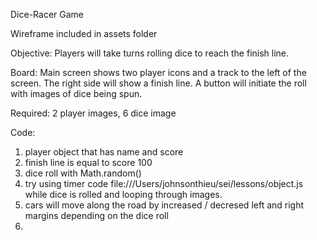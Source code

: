 Dice-Racer Game

Wireframe included in assets folder

Objective: Players will take turns rolling dice to reach the finish line. 

Board: Main screen shows two player icons and a track to the left of the screen. The right side will show a finish line. A button will initiate the roll with images of dice being spun. 

Required: 2 player images, 6 dice image

Code: 
1. player object that has name and score
2. finish line is equal to score 100
3. dice roll with Math.random()
4. try using timer code file:///Users/johnsonthieu/sei/lessons/object.js while dice is rolled and looping through images.
5. cars will move along the road by increased / decresed left and right margins depending on the dice roll
6. 